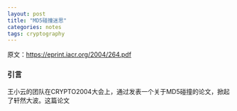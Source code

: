 ```yaml
---
layout: post
title: "MD5碰撞迷思"
categories: notes
tags: cryptography
---
```


原文：https://eprint.iacr.org/2004/264.pdf

### 引言

王小云的团队在CRYPTO2004大会上，通过发表一个关于MD5碰撞的论文，掀起了轩然大波。这篇论文